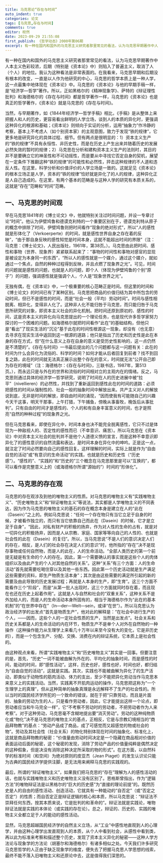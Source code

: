 ```yaml
---
title: 马克思论“存在与时间”
auto_indent: true
categories: 论文
tags: [马克思,存在与时间]
comments: true
editor: 皎然
date: 2023-09-29 21:55:08
first_publish: 《哲学动态》2000年第06期
excerpt: 有一种在国内和国外的马克思主义研究者那里常见的看法，认为马克思早期著作中人本主义色彩较浓，后期（特别是《资本论》中）则陷入了普遍主义，取消了人（个人）的地位。我认为这种看法是非常表面的。在我看来，马克思早期和后期没有根本的改变，一直是以人作为他研究的中心，马克思的哲学本质上是一种人学，这一点最集中地体现在《资本论》中。马克思的《资本论》与他的早期手稿一样，是“经济学—哲学”著作。所以，正如黑格尔的《精神现象学》、萨特的《辩证理性批判》和海德格尔的《存在与时间》都是哲学著作一样，马克思的《资本论》也是真正的哲学著作，《资本论》就是马克思的《存在与时间》。
---
```

有一种在国内和国外的马克思主义研究者那里常见的看法，认为马克思早期著作中人本主义色彩较浓，后期（特别是《资本论》中）则陷入了普遍主义，取消了人（个人）的地位。我认为这种看法是非常表面的。在我看来，马克思早期和后期没有根本的改变，一直是以人作为他研究的中心，马克思的哲学本质上是一种人学，这一点最集中地体现在《资本论》中。马克思的《资本论》与他的早期手稿一样，是“经济学—哲学”著作。所以，正如黑格尔的《精神现象学》、萨特的《辩证理性批判》和海德格尔的《存在与时间》都是哲学著作一样，马克思的《资本论》也是真正的哲学著作，《资本论》就是马克思的《存在与时间》。

当然，与早期著作，如《1844年经济学—哲学手稿》相比，《手稿》是从整体上来把握人和人的历史，更容易看出鲜明的人学立场，谈到人的本质的异化时，更强调这种异化的根源和基础；《资本论》则倾向于实证的分析，运用“抽象力”作冷静的考察，基本上不考虑人（如个别资本家）的主观意图，致力于发现“铁的规律”，它更多地是研究异化的具体过程、细节。但有两点是很明显的：1）资本主义生产的“铁的规律”不具有永恒性、非历史性，而是在历史上产生出来并随着历史的发展必然失效的暂时的规律；2）马克思在分析和建构资本主义生产的法则时，其目的并不是要确立它的神圣性和不可动摇性，而是要从中寻找它否定自身的契机，展望在一定条件下推翻这种“铁的规律”的可能性和必然性，抨击这种规律的不人道和违反人性。在这里，科学分析和价值评价的人学立场是一致的。这就足见《资本论》的根本立场正是人学，资本的“铁的规律”恰好就是异化了的人的规律，这种异化正是人自己造成的。在这里，有两个基本的范畴是与这种人学的研究有本质关系的，这就是“存在”范畴和“时间”范畴。
## 一、马克思的时间观
早在马克思1841年的《博士论文》中，他就特别关注过时间问题，并设一专章讨论“时间”。他认为伊壁鸠鲁和德谟克利特的一个重要区别在于，德谟克利特从原子的概念中排除了时间，伊壁鸠鲁则把时间看作“现象的绝对形式”，所以“人的感性就是形体化了（Verkoerperte）的时间，就是感性世界自身之存在着的反映”，“由于那自身反映的感性知觉是时间本身，这就不能超出时间的界限”（注：马克思：《博士论文》，人民出版社，1961年，第38页。）。马克思由此把时间、感性和事物（世界、现象界）紧紧联系起来了：“事物的时间性和事物对感官的显现是被设定为本身同一的东西”，“所以人的感性就是一个媒介，通过这个媒介，就如通过一个焦点，自然的种种过程得到反映，并且点燃了现象界之光”。可见，时间的问题就是感性的问题，也就是人的问题，即个人（体现为伊壁鸠鲁的个别“原子”）的问题，强调感性就是强调个人，个人是“现象世界之光”。

无独有偶，在《资本论》中，一个极重要的核心范畴正是时间。但这里的时间和《博士论文》的时间已有了某种区别。马克思把商品的价值归结为其中所包含的劳动时间，但已不是感性的时间，而是“社会一般（平均）劳动时间”。时间与感性相脱离、相异化，变得非人化了。这种非人化不能归咎于马克思，而只能归咎于马克思所研究的对象，即资本主义社会的异化机制。把时间还原到原初的、感性的时间，这是资本主义的异化向马克思提出的一个理论任务，也是现代许多哲学家努力探讨的一个困难的问题。如海德格尔就把时间看作“此在”的基础结构，但他只是“看出”了现实生活的“沉沦”基于此在的时间性根源这一现象，却没有（也无意）去寻求在现实生活中返回到这一根源的道路；他只是指出了历史和历史性是此在本身的存在方式，但“在什么意义上存在自身的意义是受历史性影响的，这一点仍然是不清楚的”。《存在与时间》一书最后提出的几个问题都与这一问题有关：此在的时间为什么会异化为流俗的、科学的时间？如何才能从后者回复到前者？找不到回复之路，此在的时间就无法真正展示出整个存在的意义，时间就无法“公开自己即为存在的境域”（注：海德格尔：《存在与时间》，三联书店，1987年，第513页。），而永远只是与外在的世界和流俗的时间相对立的主观内在的情绪。反之，马克思则通过具体的经济学—哲学研究，说明了时间在人的历史进展中被“拉平”（nivellieren）的必然性，并找到了重新返回到感性此在的时间的道路：必须把感性的时间从强制性的、社会一般的抽象时间中解放出来。共产主义对人的解放说到底，无非是时间的解放，即自由时间的涌现，“因而使我有可能随自己的兴趣今天干这事，明天干那事，上午打猎，下午捕鱼，傍晚从事畜牧，晚饭后从事批判”。只有自由的时间才是感性的、个人的和有自身丰富意义的时间，也才是照亮“自然的种种过程”的现象界之光。

但在马克思看来，即使在异化中，时间本身也决不能完全脱离感性，它只不过是体现为一种敌视人的、否定性的感性而已（不幸意识、痛苦）。所以马克思在《资本论》中对资本主义社会的批判并不是他个人道德义愤的宣言，而是这种不幸意识即异化了的感性意识的自然流露和表达，是时间本身在异化中的呻吟。正是这一点，就注定了时间必然要向自己的感性回复。这样理解的时间，实际上就是作为“自由自觉的活动”或“有意识的生命活动”的实践，也就是历史和历史性（“历史感”）。“感性的”、“实践的”和“历史的”三个概念在马克思那里是可以“互换的”，都可以看作是完整意义上的（或海德格尔所谓“源始的”）时间的“形体化”。
## 二、马克思的存在观
马克思的存在观涉及到他的唯物主义的性质。对马克思的唯物主义有“实践唯物主义”、“历史唯物主义”和“辩证唯物主义”等说法，其实都是人学唯物主义的不同表达，因为作为马克思的唯物主义的基石的存在概念本身是建立在人的“此在（Dasein）”之上的。例如马克思说：“任何一个存在物只有当它立足于自身的时候，才被看作独立的，而只有当它依靠自己而此在（Dasein）的时候，它才是立足于自身”，“因此，对私有财产的积极的扬弃，作为对人性的生命的占有，就是对一切异化的积极扬弃，因而是人从宗教、家庭、国家等等向自己的人性的、也就是社会性的此在（Dasein）的复归”。所以，当马克思说“不是人们的意识决定人们的存在，相反，是人们的社会存在决定人们的意识”时，他所指的“存在”决不是现存事物或任何自然物，而是人的此在，人的生命活动。“全部人类历史的第一个前提无疑是有生命的个人的存在。因此，第一个需要确认的事实就是这些个人的肉体组织以及由此产生的个人对其他自然的关系”。这种“关系”有三个方面：人的生命活动“首先就需要吃喝住穿以及其他一些东西。因此第一个历史活动就是生产满足这些需要的资料，即生产物质生活本身”；其次是由这些需要的满足所引起的新的需要及由此导致的历史发展过程；再就是人本身的生产，即“生育”。这三个方面不能看作三个“阶段”，而是“从第一批人出现时，这三个方面就同时存在着，而且现在也还在历史上起着作用”。这就是人与自然和社会的“双重关系”，这种关系不是外加给人的，而是人的生命活动本身所固有的，相当于海德格尔作为“此在的基本机制”的“在世界中存在”（In—der—Welt—sein，或译“在世”）。所以马克思认为政治经济学的出发点“首先是物质生产”，他对此的解释是：“在社会中进行生产的个人，——因而，这些个人的一定社会性质的生产，当然是出发点”。社会关系和历史关系都是人的生命活动的内在环节，物质生产不是单个人对外在自然物的一种操作（这种操作能力从生理学上来看几十万年以来至今没有大的变化，它是非历史的），而是一个包含生产、分配、交换、消费在内的辩证系统，它本质上是社会性的。

由这种观点来看，所谓“实践唯物主义”和“历史唯物主义”其实是一回事。但要注意的是，首先，“历史”一词不能被曲解为外在的、平均化的抽象时间，而是感性的时间，能动的时间，即“感性活动”。这样，历史也好，感性也好，时间也好，都归结为“自由自觉的活动”，这就是实践。其次，实践也不能被曲解为异化了的生产活动，即类似于动物性的筋肉活动、体力的支出，至少不能把异化劳动当作马克思本来意义上的实践活动。当然，实践离不开肌肉运动的操作，马克思把这称为“一个生理学上的真理”，但从这种简单的抽象真理是永远解释不了生产的社会性的。所以当时的国民经济学所犯的一个致命的错误，就在于把“只靠劳动，而且是片面的、抽象的劳动为生的人，只是看作劳动者，因此，它才能提出这样一个论点，即劳动者应当和牛马完全一样”，它“不考察不劳动时的劳动者，不把劳动者作为人来考察”。对于这种劳动，马克思毫不含糊地提出要“消灭劳动”。劳动的这种纯物质化或“物化”决不是马克思的唯物主义的基点，正相反，它是与宗教幻境相当的“商品拜物教”的基点：“劳动产品成了商品，成了可感觉而又超感觉的物或社会的物”。劳动及其社会性（社会关系）的物化特别体现在时间的抽象化、标准化上，这就是商品拜物教的秘密：“价值量由劳动时间决定是一个隐藏在商品相对价值的表面运动后面的秘密，这个秘密的发现，消除了劳动产品的价值量纯粹是偶然决定的这种假象，但是决没有消除这种决定所采取的物的形式”。在这方面，以自然科学的标准时间（和空间）为绝对原则的皮亚杰（Jean Piaget）的发生认识论只能为古典的国民经济学提供注脚，是无法用来阐释马克思的实践观的。

最后，所谓的“辩证唯物主义”，如果我们把马克思的“存在”理解为人的感性活动的话，也就与实践唯物主义和历史唯物主义没有区别了。恩格斯曾指出，作为“逻辑方法”的唯物辩证法是以黑格尔的“巨大的历史感”为“直接的理论前提”的。既然历史是人的自由的感性活动、创造活动，它就具有一种能动的“自否定”（或“否定之否定”）的性质；而自否定正是辩证逻辑的核心和本质，所以马克思说：“辩证法不崇拜任何东西，按其本质来说，它是批判的和革命的”。辩证法就是实践论，唯物辩证法就是实践的本体论（或实践的存在论）。总之，辩证的、历史的、实践的唯物主义全都立足于人的能动的感性活动。

显然，马克思超越国民经济学的自然主义立场，从“工业”中感性地直观到人的心理学，并由这种心理学出发直观到人的本质，从个人中看到社会，从感性中看到类，再以此为标准来考察和描述整个历史，发现了资本主义异化的秘密——这种人学方法论与现象学的方法论（胡塞尔和海德格尔）有诸多相似之处。今天我们许多研究马克思哲学的人正由于缺乏现象学的维度，便失去了把握马克思人学思想的线索，最终不能不落入旧唯物主义和还原论中去，这是值得我们深思的。
